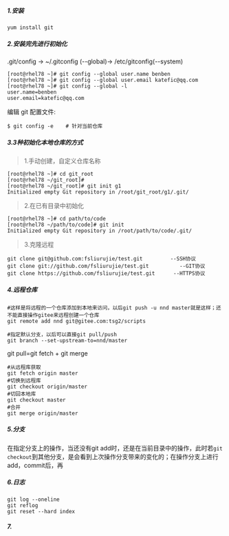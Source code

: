 ##### 1.安装

```shell
yum install git
```

##### 2.安装完先进行初始化

.git/config -> ~/.gitconfig (--global)-> /etc/gitconfig(--system)

```shell
[root@rhel78 ~]# git config --global user.name benben
[root@rhel78 ~]# git config --global user.email katefic@qq.com
[root@rhel78 ~]# git config --global -l
user.name=benben
user.email=katefic@qq.com
```

编辑 git 配置文件:

```
$ git config -e    # 针对当前仓库 
```



##### 3.3种初始化本地仓库的方式

> 1.手动创建，自定义仓库名称

```shell
[root@rhel78 ~]# cd git_root
[root@rhel78 ~/git_root]# 
[root@rhel78 ~/git_root]# git init g1
Initialized empty Git repository in /root/git_root/g1/.git/
```

> 2.在已有目录中初始化

```shell
[root@rhel78 ~]# cd path/to/code 
[root@rhel78 ~/path/to/code]# git init
Initialized empty Git repository in /root/path/to/code/.git/
```

> 3.克隆远程

```
git clone git@github.com:fsliurujie/test.git         --SSH协议
git clone git://github.com/fsliurujie/test.git          --GIT协议
git clone https://github.com/fsliurujie/test.git      --HTTPS协议
```

##### 4.远程仓库

```shell
#这样是将远程的一个仓库添加到本地来访问，以后git push -u nnd master就是这样；还不能直接操作gitee来远程创建一个仓库
git remote add nnd git@gitee.com:tsg2/scripts

#指定默认分支，以后可以直接git pull/push
git branch --set-upstream-to=nnd/master
```

git pull=git fetch + git merge

```shell
#从远程库获取
git fetch origin master
#切换到远程库
git checkout origin/master
#切回本地库
git checkout master
#合并
git merge origin/master
```







##### 5.分支

在指定分支上的操作，当还没有git add时，还是在当前目录中的操作，此时若`git checkout`到其他分支，是会看到上次操作分支带来的变化的；在操作分支上进行add，commit后，再

##### 6.日志

```shell
git log --oneline
git reflog
git reset --hard index
```

##### 7.